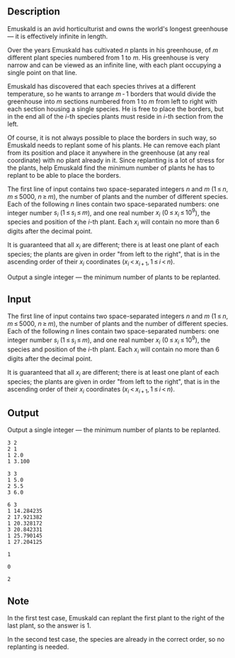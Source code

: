 ## Description

<div><p>Emuskald is an avid horticulturist and owns the world's longest greenhouse — it is effectively infinite in length.</p><p>Over the years Emuskald has cultivated <span class="tex-span"><i>n</i></span> plants in his greenhouse, of <span class="tex-span"><i>m</i></span> different plant species numbered from 1 to <span class="tex-span"><i>m</i></span>. His greenhouse is very narrow and can be viewed as an infinite line, with each plant occupying a single point on that line.</p><p>Emuskald has discovered that each species thrives at a different temperature, so he wants to arrange <span class="tex-span"><i>m</i> - 1</span> borders that would divide the greenhouse into <span class="tex-span"><i>m</i></span> sections numbered from 1 to <span class="tex-span"><i>m</i></span> from left to right with each section housing a single species. He is free to place the borders, but in the end all of the <span class="tex-span"><i>i</i></span>-th species plants must reside in <span class="tex-span"><i>i</i></span>-th section from the left.</p><p>Of course, it is not always possible to place the borders in such way, so Emuskald needs to replant some of his plants. He can remove each plant from its position and place it anywhere in the greenhouse (at <span class="tex-font-style-bf">any</span> real coordinate) with no plant already in it. Since replanting is a lot of stress for the plants, help Emuskald find the minimum number of plants he has to replant to be able to place the borders.</p></div><div class="input-specification"><p>The first line of input contains two space-separated integers <span class="tex-span"><i>n</i></span> and <span class="tex-span"><i>m</i></span> (<span class="tex-span">1 ≤ <i>n</i>, <i>m</i> ≤ 5000</span>, <span class="tex-span"><i>n</i> ≥ <i>m</i></span>), the number of plants and the number of different species. Each of the following <span class="tex-span"><i>n</i></span> lines contain two space-separated numbers: one integer number <span class="tex-span"><i>s</i><sub class="lower-index"><i>i</i></sub></span> (<span class="tex-span">1 ≤ <i>s</i><sub class="lower-index"><i>i</i></sub> ≤ <i>m</i></span>), and one real number <span class="tex-span"><i>x</i><sub class="lower-index"><i>i</i></sub></span> (<span class="tex-span">0 ≤ <i>x</i><sub class="lower-index"><i>i</i></sub> ≤ 10<sup class="upper-index">9</sup></span>), the species and position of the <span class="tex-span"><i>i</i></span>-th plant. Each <span class="tex-span"><i>x</i><sub class="lower-index"><i>i</i></sub></span> will contain no more than 6 digits after the decimal point.</p><p>It is guaranteed that all <span class="tex-span"><i>x</i><sub class="lower-index"><i>i</i></sub></span> are different; there is at least one plant of each species; the plants are given in order "from left to the right", that is in the ascending order of their <span class="tex-span"><i>x</i><sub class="lower-index"><i>i</i></sub></span> coordinates <span class="tex-span">(<i>x</i><sub class="lower-index"><i>i</i></sub> &lt; <i>x</i><sub class="lower-index"><i>i</i> + 1</sub>, 1 ≤ <i>i</i> &lt; <i>n</i>)</span>.</p></div><div class="output-specification"><p>Output a single integer — the minimum number of plants to be replanted.</p></div>

## Input

<p>The first line of input contains two space-separated integers <span class="tex-span"><i>n</i></span> and <span class="tex-span"><i>m</i></span> (<span class="tex-span">1 ≤ <i>n</i>, <i>m</i> ≤ 5000</span>, <span class="tex-span"><i>n</i> ≥ <i>m</i></span>), the number of plants and the number of different species. Each of the following <span class="tex-span"><i>n</i></span> lines contain two space-separated numbers: one integer number <span class="tex-span"><i>s</i><sub class="lower-index"><i>i</i></sub></span> (<span class="tex-span">1 ≤ <i>s</i><sub class="lower-index"><i>i</i></sub> ≤ <i>m</i></span>), and one real number <span class="tex-span"><i>x</i><sub class="lower-index"><i>i</i></sub></span> (<span class="tex-span">0 ≤ <i>x</i><sub class="lower-index"><i>i</i></sub> ≤ 10<sup class="upper-index">9</sup></span>), the species and position of the <span class="tex-span"><i>i</i></span>-th plant. Each <span class="tex-span"><i>x</i><sub class="lower-index"><i>i</i></sub></span> will contain no more than 6 digits after the decimal point.</p><p>It is guaranteed that all <span class="tex-span"><i>x</i><sub class="lower-index"><i>i</i></sub></span> are different; there is at least one plant of each species; the plants are given in order "from left to the right", that is in the ascending order of their <span class="tex-span"><i>x</i><sub class="lower-index"><i>i</i></sub></span> coordinates <span class="tex-span">(<i>x</i><sub class="lower-index"><i>i</i></sub> &lt; <i>x</i><sub class="lower-index"><i>i</i> + 1</sub>, 1 ≤ <i>i</i> &lt; <i>n</i>)</span>.</p>

## Output

<p>Output a single integer — the minimum number of plants to be replanted.</p>





```input1
3 2
2 1
1 2.0
1 3.100

```




```input2
3 3
1 5.0
2 5.5
3 6.0

```




```input3
6 3
1 14.284235
2 17.921382
1 20.328172
3 20.842331
1 25.790145
1 27.204125

```




```output1
1

```




```output2
0

```




```output3
2

```



## Note

<p>In the first test case, Emuskald can replant the first plant to the right of the last plant, so the answer is 1.</p><p>In the second test case, the species are already in the correct order, so no replanting is needed.</p>
